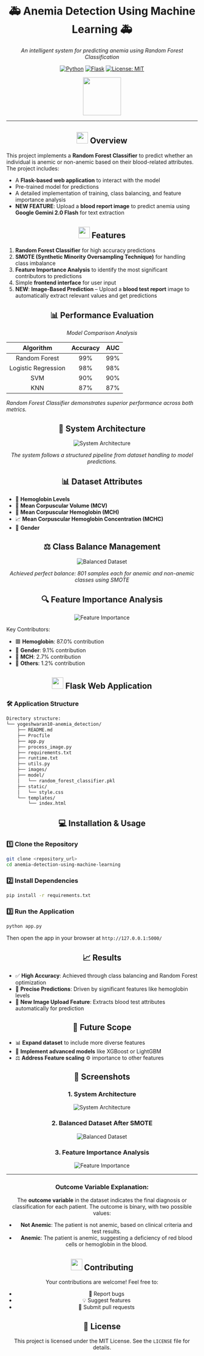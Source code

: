 <div align="center">

# 🚑 Anemia Detection Using Machine Learning 🚑

*An intelligent system for predicting anemia using Random Forest Classification*

[![Python](https://img.shields.io/badge/Python-3.7+-blue.svg?style=for-the-badge&logo=python&logoColor=white)](https://www.python.org/downloads/)
[![Flask](https://img.shields.io/badge/Flask-2.0+-green.svg?style=for-the-badge&logo=flask&logoColor=white)](https://flask.palletsprojects.com/)
[![License: MIT](https://img.shields.io/badge/License-MIT-yellow.svg?style=for-the-badge&logo=opensourceinitiative&logoColor=white)](https://opensource.org/licenses/MIT)

<img src="https://user-images.githubusercontent.com/74038190/212257454-16e3712e-945a-4ca2-b238-408ad0bf87e6.gif" width="100">

</div>

---

<div align="center">

## <img src="https://user-images.githubusercontent.com/74038190/216122041-518ac897-8d92-4c6b-9b3f-ca01dcaf38ee.png" width="30" /> Overview
</div>

This project implements a **Random Forest Classifier** to predict whether an individual is anemic or non-anemic based on their blood-related attributes. The project includes:
- A **Flask-based web application** to interact with the model
- Pre-trained model for predictions
- A detailed implementation of training, class balancing, and feature importance analysis
- **NEW FEATURE**: Upload a **blood report image** to predict anemia using **Google Gemini 2.0 Flash** for text extraction

<div align="center">

## <img src="https://user-images.githubusercontent.com/74038190/216121964-513bdf95-3c8c-429a-82bc-7c770caca8fc.png" width="30" /> Features

</div>

1. **Random Forest Classifier** for high accuracy predictions
2. **SMOTE (Synthetic Minority Oversampling Technique)** for handling class imbalance
3. **Feature Importance Analysis** to identify the most significant contributors to predictions
4. Simple **frontend interface** for user input
5. **NEW**: **Image-Based Prediction** – Upload a **blood test report** image to automatically extract relevant values and get predictions

<div align="center">

## 📊 Performance Evaluation

*Model Comparison Analysis*

| Algorithm            | Accuracy | AUC |
|:-------------------:|:--------:|:---:|
| Random Forest       | 99%      | 99% |
| Logistic Regression | 98%      | 98% |
| SVM                 | 90%      | 90% |
| KNN                 | 87%      | 87% |

</div>

*Random Forest Classifier demonstrates superior performance across both metrics.*

<div align="center">

## 🏰 System Architecture

![System Architecture](images/diagram-export-5-21-2024-4_49_14-PM.png)

*The system follows a structured pipeline from dataset handling to model predictions.*

## 📊 Dataset Attributes

</div>

- 💉 **Hemoglobin Levels**
- 🔬 **Mean Corpuscular Volume (MCV)**
- 🧪 **Mean Corpuscular Hemoglobin (MCH)**
- 📈 **Mean Corpuscular Hemoglobin Concentration (MCHC)**
- 👤 **Gender**

<div align="center">

## ⚖️ Class Balance Management

![Balanced Dataset](images/After_SMOTE.png)

*Achieved perfect balance: 801 samples each for anemic and non-anemic classes using SMOTE*

## 🔍 Feature Importance Analysis

![Feature Importance](images/Feature_importance.png)

</div>

Key Contributors:
- 🟥 **Hemoglobin**: 87.0% contribution
- 👥 **Gender**: 9.1% contribution
- 🧬 **MCH**: 2.7% contribution
- 💉 **Others**: 1.2% contribution

<div align="center">

## <img src="https://user-images.githubusercontent.com/74038190/216126268-3e0ffee3-4448-4cec-9969-4bf6209ae1c1.png" width="30" /> Flask Web Application

</div>

### 🛠️ Application Structure
```bash
Directory structure:
└── yogeshwaran10-anemia_detection/
    ├── README.md
    ├── Procfile
    ├── app.py
    ├── process_image.py
    ├── requirements.txt
    ├── runtime.txt
    ├── utils.py
    ├── images/
    ├── model/
    │   └── random_forest_classifier.pkl
    ├── static/
    │   └── style.css
    └── templates/
        └── index.html
```

<div align="center">

## 💻 Installation & Usage

</div>

### 1️⃣ Clone the Repository
```bash
git clone <repository_url>
cd anemia-detection-using-machine-learning
```

### 2️⃣ Install Dependencies
```bash
pip install -r requirements.txt
```

### 3️⃣ Run the Application
```bash
python app.py
```

Then open the app in your browser at `http://127.0.0.1:5000/`

<div align="center">

## 📈 Results

</div>

- ✅ **High Accuracy**: Achieved through class balancing and Random Forest optimization
- 🎯 **Precise Predictions**: Driven by significant features like hemoglobin levels
- 📸 **New Image Upload Feature**: Extracts blood test attributes automatically for prediction

<div align="center">

## 🔮 Future Scope

</div>

- 📊 **Expand dataset** to include more diverse features
- 🚀 **Implement advanced models** like XGBoost or LightGBM
- ⚖️ **Address Feature scaling** ⚙️ importance to other features

<div align="center">

## 📸 Screenshots

### 1. System Architecture
![System Architecture](images/diagram-export-5-21-2024-4_49_14-PM.png)

### 2. Balanced Dataset After SMOTE
![Balanced Dataset](images/After_SMOTE.png)

### 3. Feature Importance Analysis
![Feature Importance](images/Feature_importance.png)

</div>

---

<div align="center">

### **Outcome Variable Explanation:**

The **outcome variable** in the dataset indicates the final diagnosis or classification for each patient. The outcome is binary, with two possible values:

- **Not Anemic**: The patient is not anemic, based on clinical criteria and test results.
- **Anemic**: The patient is anemic, suggesting a deficiency of red blood cells or hemoglobin in the blood.

## <img src="https://user-images.githubusercontent.com/74038190/214644145-264f4759-7633-441e-9d67-d8dda9d50d26.gif" width="30" /> Contributing

Your contributions are welcome! Feel free to:
- 🐛 Report bugs
- 💡 Suggest features
- 🔧 Submit pull requests

## 🐝 License

This project is licensed under the MIT License. See the `LICENSE` file for details.

</div>
